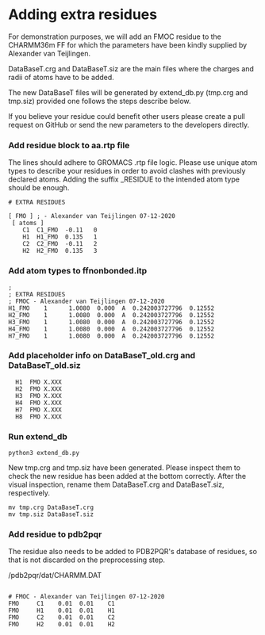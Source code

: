 # Adding extra residues

For demonstration purposes, we will add an FMOC residue to the CHARMM36m FF for which the parameters have been kindly supplied by Alexander van Teijlingen.

DataBaseT.crg and DataBaseT.siz are the main files where the charges and radii of atoms have to be added.

The new DataBaseT files will be generated by extend_db.py (tmp.crg and tmp.siz) provided one follows the steps describe below.

If you believe your residue could benefit other users please create a pull request on GitHub or send the new parameters to the developers directly.


### Add residue block to aa.rtp file

The lines should adhere to GROMACS .rtp file logic. Please use unique atom types to describe your residues in order to avoid clashes with previously declared atoms.
Adding the suffix _RESIDUE to the intended atom type should be enough.

```
# EXTRA RESIDUES

[ FMO ] ; - Alexander van Teijlingen 07-12-2020
 [ atoms ]
	C1	C1_FMO	-0.11	0
	H1	H1_FMO	0.135	1
	C2	C2_FMO	-0.11	2
	H2	H2_FMO	0.135	3
```


### Add atom types to ffnonbonded.itp

```
;
; EXTRA RESIDUES
; FMOC - Alexander van Teijlingen 07-12-2020
H1_FMO    1      1.0080  0.000  A  0.242003727796  0.12552
H2_FMO    1      1.0080  0.000  A  0.242003727796  0.12552
H3_FMO    1      1.0080  0.000  A  0.242003727796  0.12552
H4_FMO    1      1.0080  0.000  A  0.242003727796  0.12552
H7_FMO    1      1.0080  0.000  A  0.242003727796  0.12552
```


### Add placeholder info on DataBaseT_old.crg and DataBaseT_old.siz

```
  H1  FMO X.XXX
  H2  FMO X.XXX
  H3  FMO X.XXX
  H4  FMO X.XXX
  H7  FMO X.XXX
  H8  FMO X.XXX
```


### Run extend_db

```
python3 extend_db.py
```

New tmp.crg and tmp.siz have been generated. Please inspect them to check the new residue has been added at the bottom correctly. After the visual inspection, rename them DataBaseT.crg and DataBaseT.siz, respectively.

```
mv tmp.crg DataBaseT.crg
mv tmp.siz DataBaseT.siz
```


### Add residue to pdb2pqr

The residue also needs to be added to PDB2PQR's database of residues, so that is not discarded on the preprocessing step.

/pdb2pqr/dat/CHARMM.DAT
```

# FMOC - Alexander van Teijlingen 07-12-2020
FMO     C1    0.01  0.01    C1
FMO     H1    0.01  0.01    H1
FMO     C2    0.01  0.01    C2
FMO     H2    0.01  0.01    H2
```